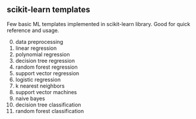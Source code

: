 ## scikit-learn templates


Few basic ML templates implemented in scikit-learn library. Good for quick reference and usage. 

00. data preprocessing
01. linear regression
02. polynomial regression
03. decision tree regression
04. random forest regression
05. support vector regression
06. logistic regression
07. k nearest neighbors
08. support vector machines
09. naive bayes
10. decision tree classification
11. random forest classification

